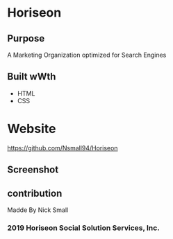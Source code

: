 # Horiseon

## Purpose
A Marketing Organization optimized for Search Engines

## Built wWth
* HTML
* CSS

# Website
https://github.com/Nsmall94/Horiseon

## Screenshot

## contribution
Madde By Nick Small

### 2019 Horiseon Social Solution Services, Inc.